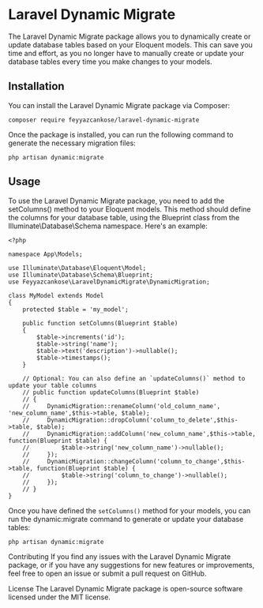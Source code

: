 # Laravel Dynamic Migrate

The Laravel Dynamic Migrate package allows you to dynamically create or update database tables based on your Eloquent models. This can save you time and effort, as you no longer have to manually create or update your database tables every time you make changes to your models.

## Installation
You can install the Laravel Dynamic Migrate package via Composer:

```composer require feyyazcankose/laravel-dynamic-migrate```

Once the package is installed, you can run the following command to generate the necessary migration files:

```
php artisan dynamic:migrate
```
## Usage
To use the Laravel Dynamic Migrate package, you need to add the setColumns() method to your Eloquent models. This method should define the columns for your database table, using the Blueprint class from the Illuminate\Database\Schema namespace. Here's an example:

```
<?php

namespace App\Models;

use Illuminate\Database\Eloquent\Model;
use Illuminate\Database\Schema\Blueprint;
use Feyyazcankose\LaravelDynamicMigrate\DynamicMigration;

class MyModel extends Model
{
    protected $table = 'my_model';

    public function setColumns(Blueprint $table)
    {
        $table->increments('id');
        $table->string('name');
        $table->text('description')->nullable();
        $table->timestamps();
    }

    // Optional: You can also define an `updateColumns()` method to update your table columns
    // public function updateColumns(Blueprint $table)
    // {
    //     DynamicMigration::renameColumn('old_column_name', 'new_column_name',$this->table, $table);
    //     DynamicMigration::dropColumn('column_to_delete',$this->table, $table);
    //     DynamicMigration::addColumn('new_column_name',$this->table, function(Blueprint $table) {
    //         $table->string('new_column_name')->nullable();
    //     });
    //     DynamicMigration::changeColumn('column_to_change',$this->table, function(Blueprint $table) {
    //         $table->string('column_to_change')->nullable();
    //     });
    // }
}
```

Once you have defined the ```setColumns()``` method for your models, you can run the dynamic:migrate command to generate or update your database tables:

```
php artisan dynamic:migrate
```
Contributing
If you find any issues with the Laravel Dynamic Migrate package, or if you have any suggestions for new features or improvements, feel free to open an issue or submit a pull request on GitHub.

License
The Laravel Dynamic Migrate package is open-source software licensed under the MIT license.





